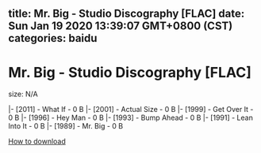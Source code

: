 
title: Mr. Big - Studio Discography [FLAC]
date: Sun Jan 19 2020 13:39:07 GMT+0800 (CST)    
categories: baidu
---

# Mr. Big - Studio Discography [FLAC]
size: N/A
 
 
|- [2011] - What If - 0 B
|- [2001] - Actual Size - 0 B
|- [1999] - Get Over It - 0 B
|- [1996] - Hey Man - 0 B
|- [1993] - Bump Ahead - 0 B
|- [1991] - Lean Into It - 0 B
|- [1989] - Mr. Big - 0 B

[How to download](https://bpcam.bemobtrk.com/go/2ceec3aa-1ca2-46d6-b9ff-aaa5c184517c?jno=3118)